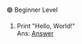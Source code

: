 🟢 Beginner Level

1. Print "Hello, World!" <br>
Ans: [Answer](https://github.com/m-malavika/Random/blob/main/python/BQ1.py)
